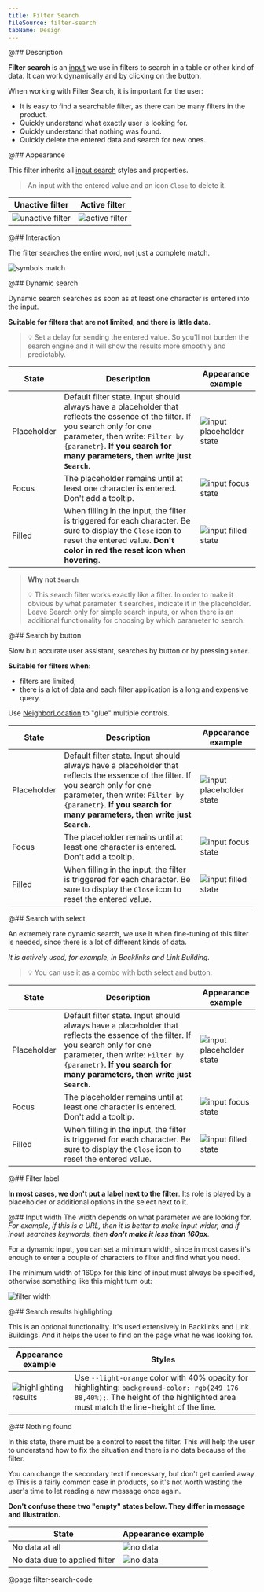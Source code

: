 ```yaml
---
title: Filter Search
fileSource: filter-search
tabName: Design
---
```


@## Description

**Filter search** is an [input](/components/input/) we use in filters to search in a table or other kind of data. It can work dynamically and by clicking on the button.

When working with Filter Search, it is important for the user:

- It is easy to find a searchable filter, as there can be many filters in the product.
- Quickly understand what exactly user is looking for.
- Quickly understand that nothing was found.
- Quickly delete the entered data and search for new ones.

@## Appearance

This filter inherits all [input search](/components/input/) styles and properties.

> An input with the entered value and an icon `Close` to delete it.

| Unactive filter                                | Active filter                               |
| ---------------------------------------------- | ------------------------------------------- |
| ![unactive filter](static/filters-default.png) | ![active filter](static/filters-active.png) |

@## Interaction

The filter searches the entire word, not just a complete match.

![symbols match](static/search-results.png)

@## Dynamic search

Dynamic search searches as soon as at least one character is entered into the input.

**Suitable for filters that are not limited, and there is little data**.

> 💡 Set a delay for sending the entered value. So you'll not burden the search engine and it will show the results more smoothly and predictably.

| State       | Description                                                                                                                                                                                                                                      | Appearance example                                 |
| ----------- | ------------------------------------------------------------------------------------------------------------------------------------------------------------------------------------------------------------------------------------------------ | -------------------------------------------------- |
| Placeholder | Default filter state. Input should always have a placeholder that reflects the essence of the filter. If you search only for one parameter, then write: `Filter by {parametr}`. **If you search for many parameters, then write just `Search`**. | ![input placeholder state](static/placeholder.png) |
| Focus       | The placeholder remains until at least one character is entered. Don't add a tooltip.                                                                                                                                                            | ![input focus state](static/focus.png)             |
| Filled      | When filling in the input, the filter is triggered for each character. Be sure to display the `Close` icon to reset the entered value. **Don't color in red the reset icon when hovering**.                                                      | ![input filled state](static/filled.png)           |

> **Why not `Search`**
>
> 💡 This search filter works exactly like a filter. In order to make it obvious by what parameter it searches, indicate it in the placeholder. Leave Search only for simple search inputs, or when there is an additional functionality for choosing by which parameter to search.

@## Search by button

Slow but accurate user assistant, searches by button or by pressing `Enter`.

**Suitable for filters when:**

- filters are limited;
- there is a lot of data and each filter application is a long and expensive query.

Use [NeighborLocation](/utils/neighbor-location/) to "glue" multiple controls.

| State       | Description                                                                                                                                                                                                                                      | Appearance example                                        |
| ----------- | ------------------------------------------------------------------------------------------------------------------------------------------------------------------------------------------------------------------------------------------------ | --------------------------------------------------------- |
| Placeholder | Default filter state. Input should always have a placeholder that reflects the essence of the filter. If you search only for one parameter, then write: `Filter by {parametr}`. **If you search for many parameters, then write just `Search`**. | ![input placeholder state](static/placeholder-button.png) |
| Focus       | The placeholder remains until at least one character is entered. Don't add a tooltip.                                                                                                                                                            | ![input focus state](static/focus-button.png)             |
| Filled      | When filling in the input, the filter is triggered for each character. Be sure to display the `Close` icon to reset the entered value.                                                                                                           | ![input filled state](static/filled-button.png)           |

@## Search with select

An extremely rare dynamic search, we use it when fine-tuning of this filter is needed, since there is a lot of different kinds of data.

_It is actively used, for example, in Backlinks and Link Building._

> 💡 You can use it as a combo with both select and button.

| State       | Description                                                                                                                                                                                                                                      | Appearance example                                        |
| ----------- | ------------------------------------------------------------------------------------------------------------------------------------------------------------------------------------------------------------------------------------------------ | --------------------------------------------------------- |
| Placeholder | Default filter state. Input should always have a placeholder that reflects the essence of the filter. If you search only for one parameter, then write: `Filter by {parametr}`. **If you search for many parameters, then write just `Search`**. | ![input placeholder state](static/placeholder-select.png) |
| Focus       | The placeholder remains until at least one character is entered. Don't add a tooltip.                                                                                                                                                            | ![input focus state](static/focus-select.png)             |
| Filled      | When filling in the input, the filter is triggered for each character. Be sure to display the `Close` icon to reset the entered value.                                                                                                           | ![input filled state](static/filled-select.png)           |

@## Filter label

**In most cases, we don't put a label next to the filter**. Its role is played by a placeholder or additional options in the select next to it.

@## Input width
The width depends on what parameter we are looking for. _For example, if this is a URL, then it is better to make input wider, and if inout searches keywords, then **don't make it less than 160px**._

For a dynamic input, you can set a minimum width, since in most cases it's enough to enter a couple of characters to filter and find what you need.

The minimum width of 160px for this kind of input must always be specified, otherwise something like this might turn out:

![filter width](static/filter-search-yes-no.png)

@## Search results highlighting

This is an optional functionality. It's used extensively in Backlinks and Link Buildings. And it helps the user to find on the page what he was looking for.

| Appearance example                               | Styles                                                                                                                                                                             |
| ------------------------------------------------ | ---------------------------------------------------------------------------------------------------------------------------------------------------------------------------------- |
| ![highlighting results](static/highlighting.png) | Use `--light-orange` color with 40% opacity for highlighting: `background-color: rgb(249 176 88,40%);`. The height of the highlighted area must match the line-height of the line. |

@## Nothing found

In this state, there must be a control to reset the filter. This will help the user to understand how to fix the situation and there is no data because of the filter.

You can change the secondary text if necessary, but don't get carried away 🤓 This is a fairly common case in products, so it's not worth wasting the user's time to let reading a new message once again.

**Don't confuse these two "empty" states below. They differ in message and illustration.**

| State                         | Appearance example                   |
| ----------------------------- | ------------------------------------ |
| No data at all                | ![no data](static/empty-no-data.png) |
| No data due to applied filter | ![no data](static/empty-filter.png)  |

@page filter-search-code
